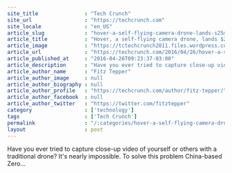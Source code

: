 ```yaml
---
site_title               : "Tech Crunch"
site_url                 : "https://techcrunch.com"
site_locale              : "en_US"
article_slug             : "hover-a-self-flying-camera-drone-lands-s25m-for-better-aerial-shots"
article_title            : "Hover, a self-flying camera drone, lands $25M for better aerial shots"
article_image            : "https://tctechcrunch2011.files.wordpress.com/2016/04/pushing-hover-camera.gif?w=450&h=255&crop=1"
article_url              : "https://techcrunch.com/2016/04/26/hover-a-self-flying-camera-drone-lands-25m-for-better-aerial-shots/"
article_published_at     : "2016-04-26T09:23:37-03:00"
article_description      : "Have you ever tried to capture close-up video of yourself or others with a traditional drone? It's nearly impossible. To solve this problem China-based Zero..."
article_author_name      : "Fitz Tepper"
article_author_image     : null
article_author_biography : null
article_author_profile   : "https://techcrunch.com/author/fitz-tepper/"
article_author_facebook  : null
article_author_twitter   : "https://twitter.com/fitztepper"
category                 : ['technology']
tags                     : ['Tech Crunch']
permalink                : "/:categories/hover-a-self-flying-camera-drone-lands-s25m-for-better-aerial-shots/"
layout                   : post
---
```


Have you ever tried to capture close-up video of yourself or others with a traditional drone? It's nearly impossible. To solve this problem China-based Zero...
